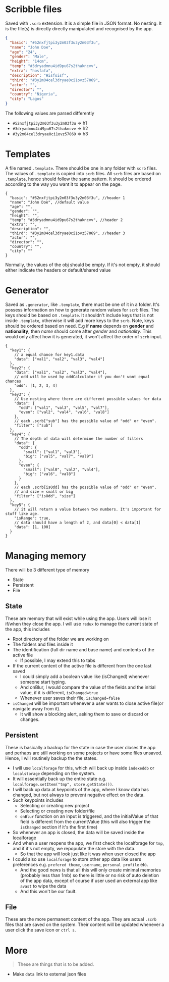 # Scribble files

Saved with `.scrb` extension. It is a simple file in JSON format. No nesting. It is the file(s) is directly directly manipulated and recognised by the app.

```json
{
  "basic": "#52nxfjtpi3y2m03f3u3y2m03f3u",
  "name": "John Doe",
  "age": "24",
  "gender": "Male",
  "height": "14cm",
  "temp": "#3dryadmnu4id9pu67s2thakncvv",
  "extra": "hosfafa",
  "description": "Hisfoisf",
  "third": "#3y2m04cel3dryae0ci1ovz57069",
  "actor": "",
  "director": "",
  "country": "Nigeria",
  "city": "Lagos"
}
```

The following values are parsed differently

- `#52nxfjtpi3y2m03f3u3y2m03f3u` => h1
- `#3dryadmnu4id9pu67s2thakncvv` => h2
- `#3y2m04cel3dryae0ci1ovz57069` => h3

# Templates

A file named `.template`. There should be one in any folder with `scrb` files. The values of `.template` is copied into `scrb` files. All `scrb` files are based on `.template`, hence should follow the same pattern.
It should be ordered according to the way you want it to appear on the page.

```jsonc
{
  "basic": "#52nxfjtpi3y2m03f3u3y2m03f3u", //header 1
  "name": "John Doe", //default value
  "age": "",
  "gender": "",
  "height": "",
  "temp": "#3dryadmnu4id9pu67s2thakncvv", //header 2
  "extra": "",
  "description": "",
  "third": "#3y2m04cel3dryae0ci1ovz57069", //header 3
  "actor": "",
  "director": "",
  "country": "",
  "city": ""
}
```

Normally, the values of the obj should be empty. If it's not empty, it should either indicate the headers or default/shared value

# Generator

Saved as `.generator`, like `.template`, there must be one of it in a folder. It's possess information on how to generate random values for `scrb` files.
The keys should be based on `.template`. It shouldn't include keys that is not inside `.template`, otherwise it will add more keys to the `scrb`.
Note, keys should be ordered based on need. E.g if **name** depends on **gender** and **nationality**, then _name_ should come after _gender_ and _nationality_. This would only affect how it is generated, it won't affect the order of `scrb` input.

```jsonc
{
  "key1": {
    // a equal chance for key1.data
    "data": ["val1", "val2", "val3", "val4"]
  },
  "key2": {
    "data": ["val1", "val2", "val3", "val4"],
    // odd will be used by oddCalculator if you don't want equal chances
    "odd": [1, 2, 3, 4]
  },
  "key3": {
    // Use nesting where there are different possible values for data
    "data": {
      "odd": ["val1", "val3", "val5", "val7"],
      "even": ["val2", "val4", "val6", "val8"]
    },
    // each .scrb["sub"] has the possible value of "odd" or "even".
    "filter": ["sub"]
  },
  "key4": {
    // The depth of data will determine the number of filters
    "data": {
      "odd": {
        "small": ["val1", "val3"],
        "big": ["val5", "val7", "val9"]
      },
      "even": {
        "small": ["val0", "val2", "val4"],
        "big": ["val6", "val8"]
      }
    },
    // each .scrb[isOdd] has the possible value of "odd" or "even".
    // and size = small or big
    "filter": ["isOdd", "size"]
  },
  "key5": {
    // it will return a value between two numbers. It's important for stuff like age.
    "isRange": true,
    // data should have a length of 2, and data[0] < data[1]
    "data": [1, 100]
  }
}
```
# Managing memory
There will be 3 different type of memory
- State
- Persistent
- File

## State
These are memory that will exist while using the app. Users will lose it if/when they close the app. I will use `redux` to manage the current state of the app, this includes
- Root directory of the folder we are working on
- The folders and files inside it
- The identification (full dir name and base name) and contents of the active file
  - If possible, I may extend this to tabs
- If the current content of the active file is different from the one last saved
  - I could simply add a boolean value like (isChanged) whenever someone start typing.
  - And onBlur, I would compare the value of the fields and the initial value, if it is different, `isChanged=true`
  - Whenever user saves their file, `isChanged=false`
- `isChanged` will be important whenever a user wants to close active file(or navigate away from it).
  - It will show a blocking alert, asking them to save or discard or changes.

## Persistent
These is basically a backup for the state in case the user closes the app and perhaps are still working on some projects or have some files unsaved. Hence, I will routinely backup the the states.
- I will use `localforage` for this, which will back up inside `indexeddb` or `localstorage` depending on the system.
- It will essentially back up the entire state e.g. `localforage.setItem("tmp", store.getState())`.
- I will back up data at keypoints of the app, where I know data has changed, but not always to prevent negative effect on the data.
- Such keypoints includes
  - Selecting or creating new project
  - Selecting or creating new folder/file
  - `onBlur` function on an input is triggered, and the initialValue of that field is different from the currentValue (this will also trigger the `isChanged` section if it's the first time)
- So whenever an app is closed, the data will be saved inside the localforage
- And when a user reopens the app, we first check the localforage for `tmp`, and if it's not empty, we repopulate the store with the data.
  - So that the app will look just like it was when user closed the app
- I could also use `localforage` to store other app data like users preferences e.g. `prefered theme`, `username`, `personal profile` etc.
  - And the good news is that all this will only create minimal memories (probably less than 1mb) so there is little or no risk of auto deletion of the app data, except of course if user used an external app like `avast` to wipe the data
  - And this won't be our fault.

## File
These are the more permanent content of the app. They are actual `.scrb` files that are saved on the system. Their content will be updated whenever a user click the save icon or `ctrl s`.

# More
> These are things that is to be added.

- Make `data` link to external json files